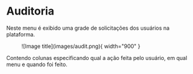 # Auditoria

Neste menu é exibido uma grade de solicitações dos usuários na plataforma.

<figure markdown="span">
![Image title](images/audit.png){ width="900" }
</figure>

Contendo colunas especificando qual a ação feita pelo usuário, em qual menu e quando foi feito.